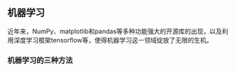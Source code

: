 ## 机器学习

近年来，NumPy、matplotlib和pandas等多种功能强大的开源库的出现，以及利用深度学习框架tensorflow等，使得机器学习这一领域绽放了无限的生机。

### 机器学习的三种方法